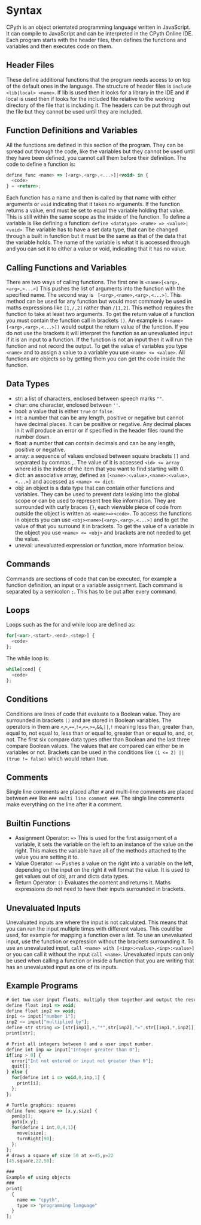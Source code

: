 # Syntax

CPyth is an object orientated programming language written in JavaScript.  It can compile to JavaScript and can be interpreted in the CPyth Online IDE.
Each program starts with the header files, then defines the functions and variables and then executes code on them.

## Header Files

These define additional functions that the program needs access to on top of the default ones in the language.  The structure of header files is `include <lib|local> <name>`.  If lib is used then it looks for a library in the IDE and if local is used then if looks for the included file relative to the working directory of the file that is including it.  The headers can be put through out the file but they cannot be used until they are included.

## Function Definitions and Variables

All the functions are defined in this section of the program.  They can be spread out through the code, like the variables but they cannot be used until they have been defined, you cannot call them before their definition.
The code to define a function is:
```JavaScript
define func <name> => [<arg>,<arg>,<...>]|<void> in {
  <code>
} = <return>;
```
Each function has a name and then is called by that name with either arguments or `void` indicating that it takes no arguments.  If the function returns a value, end must be set to equal the variable holding that value.  This is still within the same scope as the inside of the function.  To define a variable is like defining a function: `define <datatype> <name> => <value>|<void>`.  The variable has to have a set data type, that can be changed through a built in function but it must be the same as that of the data that the variable holds.  The name of the variable is what it is accessed through and you can set it to either a value or void, indicating that it has no value. 

## Calling Functions and Variables

There are two ways of calling functions.  The first one is `<name>[<arg>,<arg>,<...>]` This pushes the list of arguments into the function with the specified name.  The second way is ` [<arg>,<name>,<arg>,<...>]`.  This method can be used for any function but would most commonly be used in maths expressions like `[1,/,2]` rather than `/[1,2]`.  This method requires the function to take at least two arguments.  To get the return value of a function you must contain the function call in brackets `()`.  An example is `(<name>[<arg>,<arg>,<...>])` would output the return value of the function.  If you do not use the brackets it will interpret the function as an unevaluated input if it is an input to a function.  If the function is not an input then it will run the function and not record the output.  To get the value of variables you type `<name>` and to assign a value to a variable you use `<name> <= <value>`.  All functions are objects so by getting them you can get the code inside the function.

## Data Types

* str: a list of characters, enclosed between speech marks `""`.
* char: one character, enclosed between `''`.
* bool: a value that is either `true` or `false`.
* int: a number that can be any length, positive or negative but cannot have decimal places.  It can be positive or negative.  Any decimal places in it will produce an error or if specified in the header files round the number down.  
* float: a number that can contain decimals and can be any length, positive or negative.
* array: a sequence of values enclosed between square brackets `[]` and separated by commas `,`.  The value of it is accessed `<id> <= array` where id is the index of the item that you want to find starting with 0.
* dict: an associative array, defined as `[<name>:<value>,<name>:<value>,<...>]` and accessed as `<name> <= dict`.
* obj: an object is a data type that can contain other functions and variables.  They can be used to prevent data leaking into the global scope or can be used to represent tree like information.  They are surrounded with curly braces `{}`, each viewable piece of code from outside the object is written as `<name>=><code>`.  To access the functions in objects you can use `<obj><name>[<arg>,<arg>,<...>]` and to get the value of that you surround it in brackets.  To get the value of a variable in the object you use `<name> <= <obj>` and brackets are not needed to get the value.
* uneval: unevaluated expression or function, more information below.

## Commands

Commands are sections of code that can be executed, for example a function definition, an input or a variable assignment.  Each command is separated by a semicolon `;`.  This has to be put after every command.

## Loops

Loops such as the for and while loop are defined as:
```JavaScript
for[<var>,<start>,<end>,<step>] {
  <code>
};
 ```
The while loop is:
```JavaScript
while[cond] {
  <code>
};
```

## Conditions

Conditions are lines of code that evaluate to a Boolean value.  They are surrounded in brackets `()` and are stored in Boolean variables.  The operators in them are `<`,`>`,`==`,`!=`,`<=`,`>=`,`&&`,`||`,`!` meaning less than, greater than, equal to, not equal to, less than or equal to, greater than or equal to, and, or, not.  The first six compare data types other than Boolean and the last three compare Boolean values.  The values that are compared can either be in variables or not.  Brackets can be used in the conditions like `(1 <= 2) || (true != false)` which would return true.

## Comments

Single line comments are placed after `#` and multi-line comments are placed between `###` like `### multi line comment ###`.  The single line comments make everything on the line after it a comment.

## Builtin Functions

* Assignment Operator: `=>` This is used for the first assignment of a variable, it sets the variable on the left to an instance of the value on the right. This makes the variable have all of the methods attached to the value you are setting it to. 
* Value Operator: `<=` Pushes a value on the right into a variable on the left, depending on the input on the right it will format the value.  It is used to get values out of obj, arr and dicts data types.
* Return Operator: `()` Evaluates the content and returns it.  Maths expressions do not need to have their inputs surrounded in brackets.

## Unevaluated Inputs

Unevaluated inputs are where the input is not calculated.  This means that you can run the input multiple times with different values. This could be used, for example for mapping a function over a list.  To use an unevaluated input, use the function or expression without the brackets surrounding it.  To use an unevaluated input, `call <name> with [<inp>:<value>,<inp>:<value>]` or you can call it without the input `call <name>`.  Unevaluated inputs can only be used when calling a function or inside a function that you are writing that has an unevaluated input as one of its inputs.

## Example Programs

```JavaScript
# Get two user input floats, multiply them together and output the result.
define float inp1 => void;
define float inp2 => void;
inp1 <= input["number 1"];
inp2 <= input["multiplied by"];
define str string => [str[inp1],+,"*",str[inp2],"=",str[[inp1,*,inp2]]];
print[str];
```
```JavaScript
# Print all integers between 0 and a user input number.
define int inp => input["Integer greater than 0"];
if[inp > 0] {
  error["Int not entered or input not greater than 0"];
  quit[];
} else {
  for[define int i => void,0,inp,1] {
    print[i];
  };
};
```
```JavaScript
# Turtle graphics: squares
define func square => [x,y,size] {
  penUp[];
  goto[x,y];
  for(define i int,0,4,1){
    move[size];
	turnRight[90];
  };
};
# draws a square of size 50 at x=45,y=22
[45,square,22,50];
```
```JavaScript
###
Example of using objects
###
print[
  {
    name => "cpyth",
    type => "programming language"
  }
];
```
